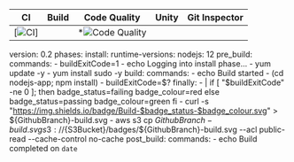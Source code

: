 CI | Build | Code Quality | Unity | Git Inspector | 
------|----------|-------|--------------|-------
[![CI](https://github.com/ajith-io/SDLC_18_Geek_Squad/actions/workflows/main.yml/badge.svg)]| |*![Code Quality](https://www.code-inspector.com/project/26754/score/svg)
version: 0.2
phases:
  install:
    runtime-versions:
      nodejs: 12
  pre_build:
    commands:
      - buildExitCode=1
      - echo Logging into install phase...
      - yum update -y
      - yum install sudo -y
  build:
    commands:
      - echo Build started
      - (cd nodejs-app; npm install)
      - buildExitCode=$?
    finally:
      - |
        if [ "$buildExitCode" -ne 0 ]; then
          badge_status=failing
          badge_colour=red
        else
          badge_status=passing
          badge_colour=green
        fi
      - curl -s "https://img.shields.io/badge/Build-$badge_status-$badge_colour.svg" > ${GithubBranch}-build.svg
      - aws s3 cp ${GithubBranch}-build.svg s3://${S3Bucket}/badges/${GithubBranch}-build.svg --acl public-read --cache-control no-cache
  post_build:
    commands:
      - echo Build completed on `date`
